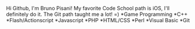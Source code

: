 Hi Github, I'm Bruno Pisani!
My favorite Code School path is iOS, I'll definitely do it. The Git path taught me a lot! =)
*Game Programming
*C++
*Flash/Actionscript
*Javascript
*PHP
*HTML/CSS
*Perl
*Visual Basic
*Git